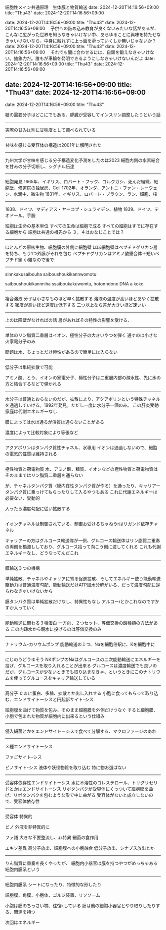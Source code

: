 細胞性メイン共通原理　生体膜と物質輸送
date: 2024-12-20T14:16:56+09:00
title: "Thu43"
date: 2024-12-20T14:16:56+09:00

date: 2024-12-20T14:16:56+09:00
title: "Thu43"
date: 2024-12-20T14:16:56+09:00
　子供への詰め込み教育が良くないみたいな話があるが、こんなに広がった世界を知らなきゃいけない中、あらゆることに興味を持たせなきゃいけないなら、中身に触れずに上っ面を滑っていくしか無いじゃないか？
date: 2024-12-20T14:16:56+09:00
title: "Thu43"
date: 2024-12-20T14:16:56+09:00
　それでも間に合わせるには、自頭を鍛えなきゃいけない。抽象力だ。誰もが車輪を発明できるようにしなきゃいけないんだよ
date: 2024-12-20T14:16:56+09:00
title: "Thu43"
date: 2024-12-20T14:16:56+09:00

date: 2024-12-20T14:16:56+09:00
title: "Thu43"
date: 2024-12-20T14:16:56+09:00
---
date: 2024-12-20T14:16:56+09:00
title: "Thu43"

糖の需要分子はどこにでもある、膵臓が受容してインスリン調整したりという話

---

実際の甘みは別に甘味度として調べられている

---

甘味を感じる受容体の構造は2001年に解明された

---

九州大学が甘味を感じる分子構造変化予測をしたのは2023
細胞内側の水素結合を甘みの分子切断し、シグナル伝達

---

細胞発見
1665年、イギリス、ロバート・フック、コルクガシ、死んだ組織、細胞壁、修道院の独居房、Cell
1702年、オランダ、アントニ・ファン・レーウェン、水滴中、微生物
1831年、イギリス、ロバート・ブラウン、ラン、細胞、核

---

1838、ドイツ、マディアス・ヤーコプ・シュライデン、植物
1839、ドイツ、テオドール。手腕

細胞は生命の基本単位
すべての生命は細胞で成る
すべての細胞はすでに存在する細胞から
細胞は共通の祖先から
    ３，４はおなじことでは？
    
---

ほとんどの原核生物、細胞膜の外側に細胞壁
ほぼ細胞壁はペプチドグリカン層を持ち、もう1つ外膜がそれを包む
ペプチドグリカンはアミノ酸重合体＋短いペプチド鎖
    小雑なので後で
    
---

sinnkakusaibouha 
saiboushoukikannwomotu 

saiboushoukikannniha 
ssaiboukakuwomtu, 
hotonndono 
DNA
a
koko

---


複合溶液
分子は小さなものほど早く拡散する
溶液の温度が高いほどあやく拡散する
密度が高いほど速度は低下する
二つ以上なら差が大きいほど速いい

---

上のは障壁がなければの話
層があればその特性の影響を受ける、


---

単体のリン脂質二重層はイオン、極性分子の大きいやつを弾く
通すのは小さな火家電分子のみ

問題は水、ちょっとだけ極性があるので簡単には入らない

---

低分子は単純拡散で可能

アミノ酸、とう、イオンの家電分子、極性分子は二重層内部の疎水性、先に水の方と結合するなどで弾かれる

---

水分子は普通とおらないのだが、拡散により、アクアポリンという特殊チャネルを通過していける。1992年発見。ただし一度に水分子一個のみ。
この肝炎受動家庭は代謝エネルギーなし

膜によっては水は通るが溶質は通らないことがある

濃度によって比較対象により等張など

---

アクアポリンはタンパク質性チャネル、水専用
イオンは通過しないので、細胞の電気的性質は維持される

---

極性物質と荷電物質
水、アミノ酸、糖質、イオンなどの極性物質と荷電物質はそのままではリン脂質二重層を通らない

が、チャネルタンパク質（膜内在性タンパク質が作る）を通ったり、キャリアータンパク質に乗っけてもらったりして入るやつもある
これに代謝エネルギーは必要ない、受動的

入ったら濃度勾配に従い拡散する

---

イオンチャネルは制御されている、制御お受けるちゃねうrはリガンド依存チャネル

キャリアーの方はグルコース輸送隊が一例、グルコース輸送体はリン脂質二重奏の両側を橋渡ししており、グルコース拾って向こう側に渡してくれる
これも代謝エネルギーなし、どうなってんだこれ

---

膜輸送３つの機構

単純拡散、チャネルやキャリアに寄る促進拡散、そしてエネルギー使う能動輸送
駆動力は普通濃度勾配、能動輸送だけATP加水分解がいる、だって濃度勾配に逆らわなきゃいけないから

膜タンパク質は単純拡散だけなし、特異性もなし
アルコーrとかこれなのですかすか入っていく

---


能動輸送に関わる３種蛋白
一方向、２つセット、等価交換の酸種類の方法がある
この内疎水から親水に投げるのは等価交換のみ

---

ナトリウム-カリウムポンプ
能動輸送の１つ、Naを細胞倍駅に、Kを細胞中に

---

にじのうどうゆそう
NKポンプのNaはグルコースの二次能動輸送にエネルギーを投げ、グルコースを取り入れることが出来る
グルコースは濃度輸送でも良いのだが、グルコースが少ないときでも取り込まなきゃ、というときにこのナトリウムを使ってグルコースをキャリア輸送している


---

高分子
たまに蛋白、多糖、拡散とか出し入れする
小胞に食ってもらって取り込む、エンドサイトーシスと円起訴サイト-シス

細胞膜を曲げて物質を包み、そのまま細胞膜を外側だけつなぐ
すると細胞膜、小胞で包まれた物質が細胞内に出来るという仕組み

---

侵入細菌とかをエンドサイトーシスで食べて分解する、マクロファージのあれ

---

３種エンドサイトーシス

ファごサイト-シス

ピノサイト-シス
液体や妖怪物質を取り込む
特に物お選ばない

---

受容体依存性エンドサイトーシス
水に不溶性のコレステロール、トリグリセリドとかはエンドサイトーシス
リポタンパクが受容体にくっついて細胞膜を曲げ、リポタンパクを包むような形で中に曲がる
受容体がないと成立しないので、受容体依存性

---

受容体
特異的

ピノ
外液を非特異的に

ファ語
大きな不要整流し、非特異
細菌の食作用

エキソ差異
高分子放出、細胞膜への小胞融合
低分子放出、シナプス放出とか

---

りん脂質に重奏を長くやったが、
細胞内小器官は膜を持つやつがめっちゃある
細胞内膜系という

---

細胞内膜系
シートになったり、特徴的な形したり

細胞膜、角膜、小胞体、ゴルジ装置、リソソーム

小胞は膜のちっさい塊、往復kしている
膜は他の細胞小器官とやり取りしたりする、関連を持つ





次回はエネルギー


















